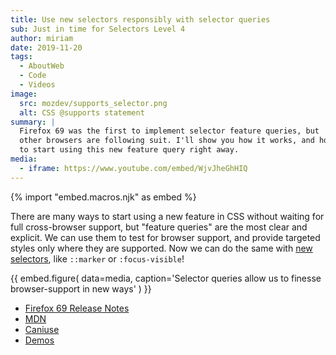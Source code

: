 ```yaml
---
title: Use new selectors responsibly with selector queries
sub: Just in time for Selectors Level 4
author: miriam
date: 2019-11-20
tags:
  - AboutWeb
  - Code
  - Videos
image:
  src: mozdev/supports_selector.png
  alt: CSS @supports statement
summary: |
  Firefox 69 was the first to implement selector feature queries, but
  other browsers are following suit. I'll show you how it works, and how
  to start using this new feature query right away.
media:
  - iframe: https://www.youtube.com/embed/WjvJheGhHIQ
---
```


{% import "embed.macros.njk" as embed %}

There are many ways to start using a new feature in CSS
without waiting for full cross-browser support,
but "feature queries" are the most clear and explicit.
We can use them to test for browser support,
and provide targeted styles only where they are supported.
Now we can do the same
with [new selectors](https://www.w3.org/TR/selectors-4/),
like `::marker` or `:focus-visible`!

{{ embed.figure(
  data=media,
  caption='Selector queries allow us to finesse browser-support in new ways'
) }}

- [Firefox 69 Release Notes](https://developer.mozilla.org/en-US/docs/Mozilla/Firefox/Releases/69)
- [MDN](https://developer.mozilla.org/en-US/docs/Web/CSS/@supports#Testing_for_the_support_of_a_selector)
- [Caniuse](https://caniuse.com/#feat=mdn-css_at-rules_supports_selector)
- [Demos](https://mozdemos.netlify.com/support-selector/)
